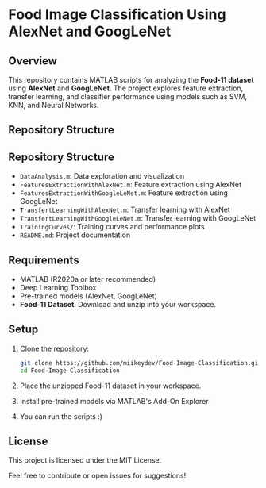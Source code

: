 # Food Image Classification Using AlexNet and GoogLeNet

## Overview
This repository contains MATLAB scripts for analyzing the **Food-11 dataset** using **AlexNet** and **GoogLeNet**. The project explores feature extraction, transfer learning, and classifier performance using models such as SVM, KNN, and Neural Networks.

## Repository Structure

## Repository Structure

- `DataAnalysis.m`: Data exploration and visualization
- `FeaturesExtractionWithAlexNet.m`: Feature extraction using AlexNet
- `FeaturesExtractionWithGoogleLeNet.m`: Feature extraction using GoogLeNet
- `TransfertLearningWithAlexNet.m`: Transfer learning with AlexNet
- `TransfertLearningWithGoogleLeNet.m`: Transfer learning with GoogLeNet
- `TrainingCurves/`: Training curves and performance plots
- `README.md`: Project documentation





## Requirements
- MATLAB (R2020a or later recommended)
- Deep Learning Toolbox
- Pre-trained models (AlexNet, GoogLeNet)
- **Food-11 Dataset**: Download and unzip into your workspace.

## Setup
1. Clone the repository:
   ```bash
   git clone https://github.com/miikeydev/Food-Image-Classification.git
   cd Food-Image-Classification
   
2. Place the unzipped Food-11 dataset in your workspace.
3. Install pre-trained models via MATLAB's Add-On Explorer

4. You can run the scripts :)

## License
This project is licensed under the MIT License.

Feel free to contribute or open issues for suggestions!

